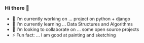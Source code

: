 ### Hi there 👋

<!--
**Parangi-27/Parangi-27** is a ✨ _special_ ✨ repository because its `README.md` (this file) appears on your GitHub profile.

Here are some ideas to get you started:-->

- 🔭 I’m currently working on ... project on python + django
- 🌱 I’m currently learning ... Data Structures and Algorithms
- 👯 I’m looking to collaborate on ... some open source projects
- ⚡ Fun fact: ... I am good at painting and sketching
